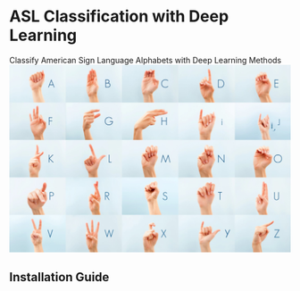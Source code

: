 # ASL Classification with Deep Learning
Classify American Sign Language Alphabets with Deep Learning Methods
![ASL](ASL-guide.jpg)
## Installation Guide
